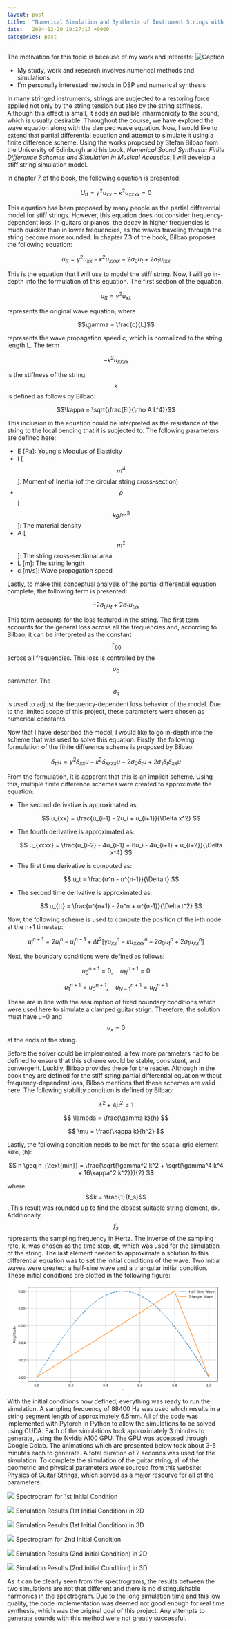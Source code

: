 ```yaml
---
layout: post
title:  "Numerical Simulation and Synthesis of Instrument Strings with Finite Difference Schemes"
date:   2024-12-20 19:27:17 +0900
categories: post
---
```


<script type="text/javascript" async
        src="https://cdnjs.cloudflare.com/ajax/libs/mathjax/3.2.2/es5/tex-mml-chtml.js">
</script>

The motivation for this topic is because of my work and interests:
![Caption](/assets/cfd.jpg)
- My study, work and research involves numerical methods and simulations
- I'm personally interested methods in DSP and numerical synthesis

In many stringed instruments, strings are subjected to a restoring force applied not only by the string tension but also by the string stiffness. Although this effect is small, it adds an audible inharmonicity to the sound, which is usually desirable. Throughout the course, we have explored the wave equation along with the damped wave equation. Now, I would like to extend that partial differential equation and attempt to simulate it using a finite difference scheme. Using the works proposed by Stefan Bilbao from the University of Edinburgh and his book, *Numerical Sound Synthesis: Finite Difference Schemes and Simulation in Musical Acoustics*, I will develop a stiff string simulation model.

In chapter 7 of the book, the following equation is presented:

$$U_{tt} = \gamma^2 u_{xx} - \kappa^2 u_{xxxx} = 0$$

This equation has been proposed by many people as the partial differential model for stiff strings. However, this equation does not consider frequency-dependent loss. In guitars or pianos, the decay in higher frequencies is much quicker than in lower frequencies, as the waves traveling through the string become more rounded. In chapter 7.3 of the book, Bilbao proposes the following equation:

$$u_{tt} = \gamma^2 u_{xx} - \kappa^2 u_{xxxx} - 2\sigma_0 u_t + 2\sigma_1 u_{txx}$$

This is the equation that I will use to model the stiff string. Now, I will go in-depth into the formulation of this equation. The first section of the equation,

$$u_{tt} = \gamma^2 u_{xx}$$

represents the original wave equation, where

$$\gamma = \frac{c}{L}$$

represents the wave propagation speed c, which is normalized to the string length L. The term 

$$- \kappa^2 u_{xxxx}$$

is the stiffness of the string. $$\kappa$$ is defined as follows by Bilbao:

$$\kappa = \sqrt{\frac{EI}{\rho A L^4}}$$

This inclusion in the equation could be interpreted as the resistance of the string to the local bending that it is subjected to. The following parameters are defined here:

- E [Pa]: Young's Modulus of Elasticity
- I [$$m^4$$]: Moment of Inertia (of the circular string cross-section)
- $$\rho$$ [$$kg/m^3$$]: The material density
- A [$$m^2$$]: The string cross-sectional area
- L [m]: The string length
- c [m/s]: Wave propagation speed

Lastly, to make this conceptual analysis of the partial differential equation complete, the following term is presented:

$$-2\sigma_0 u_t + 2\sigma_1 u_{txx}$$

This term accounts for the loss featured in the string. The first term accounts for the general loss across all the frequencies and, according to Bilbao, it can be interpreted as the constant $$T_{60}$$ across all frequencies. This loss is controlled by the $$\sigma_0$$ parameter. The $$\sigma_1$$ is used to adjust the frequency-dependent loss behavior of the model. Due to the limited scope of this project, these parameters were chosen as numerical constants.

Now that I have described the model, I would like to go in-depth into the scheme that was used to solve this equation. Firstly, the following formulation of the finite difference scheme is proposed by Bilbao:

$$\delta_{tt} u = \gamma^2 \delta_{xx} u - \kappa^2 \delta_{xxxx} u - 2\sigma_0 \delta_t u + 2\sigma_1 \delta_t \delta_{xx} u$$

From the formulation, it is apparent that this is an implicit scheme. Using this, multiple finite difference schemes were created to approximate the equation:

- The second derivative is approximated as:

  $$
  u_{xx} = \frac{u_{i-1} - 2u_i + u_{i+1}}{\Delta x^2}
  $$

- The fourth derivative is approximated as:

  $$
  u_{xxxx} = \frac{u_{i-2} - 4u_{i-1} + 6u_i - 4u_{i+1} + u_{i+2}}{\Delta x^4}
  $$

- The first time derivative is computed as:

  $$
  u_t = \frac{u^n - u^{n-1}}{\Delta t}
  $$

- The second time derivative is approximated as:

  $$
  u_{tt} = \frac{u^{n+1} - 2u^n + u^{n-1}}{\Delta t^2}
  $$

Now, the following scheme is used to compute the position of the i-th node at the n+1 timestep:

$$
u^{n+1}_i = 2u^n_i - u^{n-1}_i + \Delta t^2 \left[
\gamma u_{xx}^n - \kappa u_{xxxx}^n - 2\sigma_0 u_t^n + 2\sigma_1 u_{xx}^n
\right]
$$

Next, the boundary conditions were defined as follows:

$$
u^{n+1}_0 = 0, \quad u^{n+1}_N = 0
$$

$$
u^{n+1}_1 = u^{n+1}_0, \quad u^{n+1}_{N-1} = u^{n+1}_N
$$

These are in line with the assumption of fixed boundary conditions which were used here to simulate a clamped guitar strign. Therefore, the solution must have u=0 and $$u_x = 0$$ at the ends of the string.

Before the solver could be implemented, a few more parameters had to be defined to ensure that this scheme would be stable, consistent, and convergent. Luckily, Bilbao provides these for the reader. Although in the book they are defined for the stiff string partial differential equation without frequency-dependent loss, Bilbao mentions that these schemes are valid here. The following stability condition is defined by Bilbao:

$$
\lambda^2 + 4\mu^2 \leq 1
$$

$$
\lambda = \frac{\gamma k}{h}
$$

$$
\mu = \frac{\kappa k}{h^2}
$$

Lastly, the following condition needs to be met for the spatial grid element size, \(h\):

$$
h \geq h_{\text{min}} = \frac{\sqrt{\gamma^2 k^2 + \sqrt{\gamma^4 k^4 + 16\kappa^2 k^2}}}{2}
$$

where $$k = \frac{1}{f_s}$$. This result was rounded up to find the closest suitable string element, dx. Additionally, $$f_s$$ represents the sampling frequency in Hertz. The inverse of the sampling rate, k, was chosen as the time step, dt, which was used for the simulation of the string. The last element needed to approximate a solution to this differential equation was to set the initial conditions of the wave. Two initial waves were created: a half-sine wave and a triangular initial condition. These initial conditions are plotted in the following figure:
![](/assets/ics.png)

With the initial conditions now defined, everything was ready to run the simulation. A sampling frequency of 88400 Hz was used which results in a string segment length of approximately 6.5mm. All of the code was implemented with Pytorch in Python to allow the simulations to be solved using CUDA. Each of the simulations took approximately 3 minutes to generate, using the Nvidia A100 GPU. The GPU was accessed through Google Colab. The animations which are presented below took about 3-5 minutes each to generate. A total duration of 2 seconds was used for the simulation. To complete the simulation of the guitar string, all of the geometric and physical parameters were sourced from this website: [Physics of Guitar Strings](https://protonsforbreakfast.wordpress.com/2022/01/24/the-physics-of-guitar-strings/), which served as a major resourve for all of the parameters. 


![](/assets/1stSpectrogram.png)
Spectrogram for 1st Initial Condition

![](/assets/2D1stInitial.gif)
Simulation Results (1st Initial Condition) in 2D

![](/assets/3D1stInitial.gif)
Simulation Results (1st Initial Condition) in 3D

![](/assets/2ndSpectrogram.png)
Spectrogram for 2nd Initial Condition

![](/assets/2D2ndInitial.gif)
Simulation Results (2nd Initial Condition) in 2D

![](/assets/3D2ndInitial.gif)
Simulation Results (2nd Initial Condition) in 3D

As it can be clearly seen from the spectrograms, the results between the two simulations are not that different and there is no distinguishable harmonics in the spectrogram. Due to the long simulation time and this low quality, the code implementation was deemed not good enough for real time synthesis, which was the original goal of this project. Any attempts to generate sounds with this method were not greatly successful.

